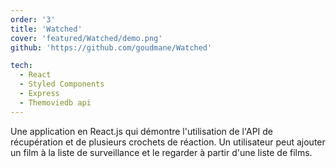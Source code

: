 ```yaml
---
order: '3'
title: 'Watched'
cover: 'featured/Watched/demo.png'
github: 'https://github.com/goudmane/Watched'

tech:
  - React
  - Styled Components
  - Express
  - Themoviedb api
---
```


Une application en React.js qui démontre l'utilisation de l'API de récupération et de plusieurs crochets de réaction. Un utilisateur peut ajouter un film à la liste de surveillance et le regarder à partir d'une liste de films.
